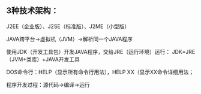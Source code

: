 ## 3种技术架构：
J2EE（企业版）、J2SE（标准版）、J2ME（小型版）

JAVA跨平台→虚拟机（JVM）→解析同一个JAVA程序

使用JDK（开发工具包）开发JAVA程序，交给JRE（运行环境）运行：
     JDK=JRE（JVM+类库）+JAVA开发工具

DOS命令行：HELP（显示所有命令行用法），HELP XX（显示XX命令详细用法；

程序开发过程：源代码→编译→运行



